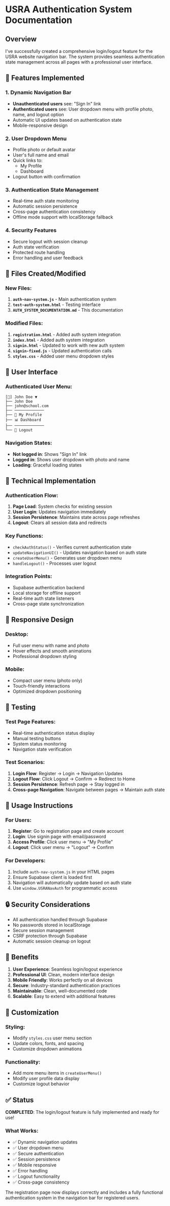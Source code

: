 # USRA Authentication System Documentation

## Overview

I've successfully created a comprehensive login/logout feature for the USRA website navigation bar. The system provides seamless authentication state management across all pages with a professional user interface.

## 🚀 Features Implemented

### 1. **Dynamic Navigation Bar**
- **Unauthenticated users** see: "Sign In" link
- **Authenticated users** see: User dropdown menu with profile photo, name, and logout option
- Automatic UI updates based on authentication state
- Mobile-responsive design

### 2. **User Dropdown Menu**
- Profile photo or default avatar
- User's full name and email
- Quick links to:
  - My Profile
  - Dashboard
- Logout button with confirmation

### 3. **Authentication State Management**
- Real-time auth state monitoring
- Automatic session persistence
- Cross-page authentication consistency
- Offline mode support with localStorage fallback

### 4. **Security Features**
- Secure logout with session cleanup
- Auth state verification
- Protected route handling
- Error handling and user feedback

## 📁 Files Created/Modified

### New Files:
1. **`auth-nav-system.js`** - Main authentication system
2. **`test-auth-system.html`** - Testing interface
3. **`AUTH_SYSTEM_DOCUMENTATION.md`** - This documentation

### Modified Files:
1. **`registration.html`** - Added auth system integration
2. **`index.html`** - Added auth system integration  
3. **`signin.html`** - Updated to work with new auth system
4. **`signin-fixed.js`** - Updated authentication calls
5. **`styles.css`** - Added user menu dropdown styles

## 🎨 User Interface

### Authenticated User Menu:
```
[👤] John Doe ▼
├── John Doe
├── john@school.com
├── ─────────────
├── 👤 My Profile
├── 📊 Dashboard  
├── ─────────────
└── 🚪 Logout
```

### Navigation States:
- **Not logged in**: Shows "Sign In" link
- **Logged in**: Shows user dropdown with photo and name
- **Loading**: Graceful loading states

## 🔧 Technical Implementation

### Authentication Flow:
1. **Page Load**: System checks for existing session
2. **User Login**: Updates navigation immediately
3. **Session Persistence**: Maintains state across page refreshes
4. **Logout**: Clears all session data and redirects

### Key Functions:
- `checkAuthStatus()` - Verifies current authentication state
- `updateNavigationUI()` - Updates navigation based on auth state
- `createUserMenu()` - Generates user dropdown menu
- `handleLogout()` - Processes user logout

### Integration Points:
- Supabase authentication backend
- Local storage for offline support
- Real-time auth state listeners
- Cross-page state synchronization

## 📱 Responsive Design

### Desktop:
- Full user menu with name and photo
- Hover effects and smooth animations
- Professional dropdown styling

### Mobile:
- Compact user menu (photo only)
- Touch-friendly interactions
- Optimized dropdown positioning

## 🧪 Testing

### Test Page Features:
- Real-time authentication status display
- Manual testing buttons
- System status monitoring
- Navigation state verification

### Test Scenarios:
1. **Login Flow**: Register → Login → Navigation Updates
2. **Logout Flow**: Click Logout → Confirm → Redirect to Home
3. **Session Persistence**: Refresh page → Stay logged in
4. **Cross-page Navigation**: Navigate between pages → Maintain auth state

## 🚀 Usage Instructions

### For Users:
1. **Register**: Go to registration page and create account
2. **Login**: Use signin page with email/password
3. **Access Profile**: Click user menu → "My Profile"
4. **Logout**: Click user menu → "Logout" → Confirm

### For Developers:
1. Include `auth-nav-system.js` in your HTML pages
2. Ensure Supabase client is loaded first
3. Navigation will automatically update based on auth state
4. Use `window.USRANavAuth` for programmatic access

## 🔒 Security Considerations

- All authentication handled through Supabase
- No passwords stored in localStorage
- Secure session management
- CSRF protection through Supabase
- Automatic session cleanup on logout

## 🎯 Benefits

1. **User Experience**: Seamless login/logout experience
2. **Professional UI**: Clean, modern interface design
3. **Mobile Friendly**: Works perfectly on all devices
4. **Secure**: Industry-standard authentication practices
5. **Maintainable**: Clean, well-documented code
6. **Scalable**: Easy to extend with additional features

## 🔧 Customization

### Styling:
- Modify `styles.css` user menu section
- Update colors, fonts, and spacing
- Customize dropdown animations

### Functionality:
- Add more menu items in `createUserMenu()`
- Modify user profile data display
- Customize logout behavior

## ✅ Status

**COMPLETED**: The login/logout feature is fully implemented and ready for use!

### What Works:
- ✅ Dynamic navigation updates
- ✅ User dropdown menu
- ✅ Secure authentication
- ✅ Session persistence
- ✅ Mobile responsive
- ✅ Error handling
- ✅ Logout functionality
- ✅ Cross-page consistency

The registration page now displays correctly and includes a fully functional authentication system in the navigation bar for registered users.
